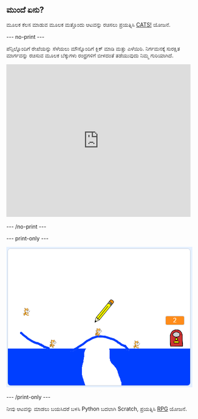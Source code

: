 ## ಮುಂದೆ ಏನು?

ಮೂಲಕ ಕೆಲಸ ಮಾಡುವ ಮೂಲಕ ಮತ್ತೊಂದು ಆಟವನ್ನು ರಚಿಸಲು ಪ್ರಯತ್ನಿಸಿ [CATS!](https://projects.raspberrypi.org/en/projects/cats?utm_source=pathway&utm_medium=whatnext&utm_campaign=projects) ಯೋಜನೆ.

\--- no-print \---

ಪೆನ್ಸಿಲ್ನೊಂದಿಗೆ ರೇಖೆಯನ್ನು ಸೆಳೆಯಲು ಮೌಸ್ನೊಂದಿಗೆ ಕ್ಲಿಕ್ ಮಾಡಿ ಮತ್ತು ಎಳೆಯಿರಿ. ನಿರ್ಗಮನಕ್ಕೆ ಸುರಕ್ಷಿತ ಮಾರ್ಗವನ್ನು ರಚಿಸುವ ಮೂಲಕ ಬೆಕ್ಕುಗಳು ರಂಧ್ರಗಳಿಗೆ ಬೀಳದಂತೆ ತಡೆಯುವುದು ನಿಮ್ಮ ಗುರಿಯಾಗಿದೆ.

<div class="scratch-preview">
  <iframe allowtransparency="true" width="485" height="402" src="https://scratch.mit.edu/projects/embed/253667883/?autostart=false" frameborder="0" scrolling="no"></iframe>
</div>

\--- /no-print \---

\--- print-only \---

![ಬೆಕ್ಕುಗಳು ಮುಗಿದವು](images/cats-finished.png)

\--- /print-only \---

ನೀವು ಆಟವನ್ನು ಮಾಡಲು ಬಯಸಿದರೆ ಬಳಸಿ Python ಬದಲಾಗಿ Scratch, ಪ್ರಯತ್ನಿಸಿ [RPG](https://projects.raspberrypi.org/en/projects/rpg?utm_source=pathway&utm_medium=whatnext&utm_campaign=projects) ಯೋಜನೆ.